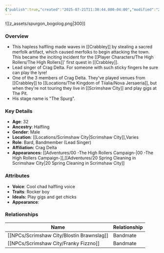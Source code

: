 ```yaml
---
{"publish":true,"created":"2025-07-21T11:30:44.000-04:00","modified":"2025-08-14T15:58:49.893-04:00","published":"2025-08-14T15:58:49.893-04:00","cssclasses":"","Age":"32","Ancestry":["Halfling"],"Gender":"Male","Location":["[[Locations/Scrimshaw City]]","Varies"],"Role":["Bard, Bandmember (Lead Singer)"],"Affiliation":["Crag Delta"],"Appearances":["[[00 -The High Rollers Campaign-]]","[[20 Spring Cleaning in Scrimshaw City]]"]}
---
```



![[z_assets/spurgon_bogolog.png|300]]

### Overview
- This hapless halfling made waves in [[Crabbley]] by stealing a sacred merfolk artifact, which caused merfolks to begin attacking the town. This became the inciting incident for the [[Player Characters/The High Rollers/The High Rollers]]' first quest in [[Crabbley]].
- Lead singer of Crag Delta. For someone with such sticky fingers he sure can play the lyre!
- One of the 3 members of Crag Delta. They've played venues from [[Crabbley]] to [[Locations/The Kingdom of Tiialia/Nova Jersaeria]], but when they're not touring they live in [[Scrimshaw City]] and play gigs at The Pit.
- His stage name is "The Spurg".

### Key Details
- **Age**: 32
- **Ancestry**: Halfling
- **Gender**: Male
- **Location**: [[Locations/Scrimshaw City\|Scrimshaw City]],Varies
- **Role**: Bard, Bandmember (Lead Singer)
- **Affiliation:** Crag Delta
- **Appearances:** [[Adventures/00 -The High Rollers Campaign-\|00 -The High Rollers Campaign-]],[[Adventures/20 Spring Cleaning in Scrimshaw City\|20 Spring Cleaning in Scrimshaw City]]

### Attributes
- **Voice**: Cool chad halfling voice
- **Traits**: Rocker boy
- **Ideals:** Play gigs and get chicks
- **Appearance**: 

### Relationships

| Name                  | Relationship |
| --------------------- | ------------ |
| [[NPCs/Scrimshaw City/Blostin Brawnslag]] | Bandmate     |
| [[NPCs/Scrimshaw City/Franky Fizzno]]     | Bandmate     |
